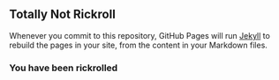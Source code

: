 ## Totally Not Rickroll


Whenever you commit to this repository, GitHub Pages will run [Jekyll](https://jekyllrb.com/) to rebuild the pages in your site, from the content in your Markdown files.

### You have been rickrolled



